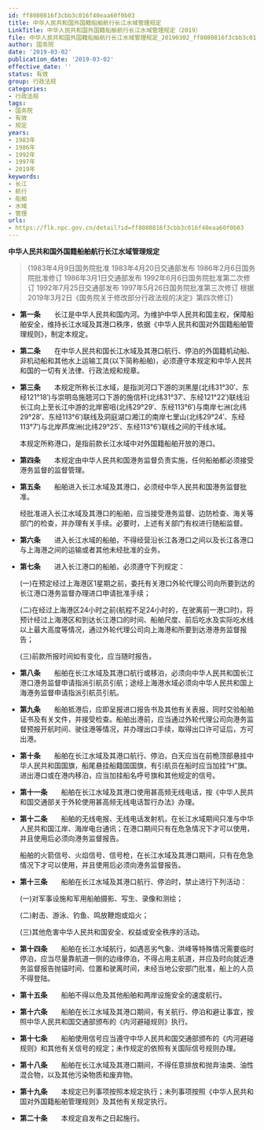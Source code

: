 ```yaml
---
id: ff8080816f3cbb3c016f40eaa60f0b03
title: 中华人民共和国外国籍船舶航行长江水域管理规定
LinkTitle: 中华人民共和国外国籍船舶航行长江水域管理规定（2019）
file: 中华人民共和国外国籍船舶航行长江水域管理规定_20190302_ff8080816f3cbb3c016f40eaa60f0b03.docx
author: 国务院
date: '2019-03-02'
publication_date: '2019-03-02'
effective_date: ''
status: 有效
group: 行政法规
categories:
- 行政法规
tags:
- 国务院
- 有效
- 规定
years:
- 1983年
- 1986年
- 1992年
- 1997年
- 2019年
keywords:
- 长江
- 航行
- 船舶
- 水域
- 管理
urls:
- https://flk.npc.gov.cn/detail?id=ff8080816f3cbb3c016f40eaa60f0b03
---
```


**中华人民共和国外国籍船舶航行长江水域管理规定**

> (1983年4月9日国务院批准 1983年4月20日交通部发布 1986年2月6日国务院批准修订 1986年3月1日交通部发布 1992年6月6日国务院批准第二次修订 1992年7月25日交通部发布 1997年5月26日国务院批准第三次修订 根据2019年3月2日《国务院关于修改部分行政法规的决定》第四次修订)

- **第一条**　　长江是中华人民共和国内河。为维护中华人民共和国主权，保障船舶安全，维持长江水域及其港口秩序，依据《中华人民共和国对外国籍船舶管理规则》，制定本规定。

- **第二条**　　在中华人民共和国长江水域及其港口航行、停泊的外国籍机动船、非机动船和其他水上运输工具(以下简称船舶)，必须遵守本规定和中华人民共和国的一切有关法律、行政法规和规章。

- **第三条**　　本规定所称长江水域，是指浏河口下游的浏黑屋(北纬31°30′、东经121°18′)与崇明岛施翘河口下游的施信杆(北纬31°37′、东经121°22′)联线沿长江向上至长江中游的北岸窑咀(北纬29°29′、东经113°6′)与南岸七洲(北纬29°28′、东经113°6′)联线及洞庭湖口湘江的南岸七里山(北纬29°24′、东经113°7′)与北岸芦席洲(北纬29°25′、东经113°6′)联线之间的干线水域。

  本规定所称港口，是指前款长江水域中对外国籍船舶开放的港口。

- **第四条**　　本规定由中华人民共和国港务监督负责实施，任何船舶都必须接受港务监督的监督管理。

- **第五条**　　船舶进入长江水域及其港口，必须经中华人民共和国港务监督批准。

  经批准进入长江水域及其港口的船舶，应当接受港务监督、边防检查、海关等部门的检查，并办理有关手续。必要时，上述有关部门有权进行随船监督。

- **第六条**　　进入长江水域的船舶，不得经营沿长江各港口之间以及长江各港口与上海港之间的运输或者其他未经批准的业务。

- **第七条**　　进入长江港口的船舶，必须遵守下列规定：

  (一)在预定经过上海港区1星期之前，委托有关港口外轮代理公司向所要到达的长江港口港务监督办理进口申请批准手续；

  (二)在经过上海港区24小时之前(航程不足24小时的，在驶离前一港口时)，将预计经过上海港区和到达长江港口的时间、船舶尺度、前后吃水及实际吃水线以上最大高度等情况，通过外轮代理公司向上海港和所要到达港港务监督报告；

  (三)前款所报时间如有变化，应当随时报告。

- **第八条**　　船舶在长江水域及其港口航行或移泊，必须向中华人民共和国长江港口港务监督申请指派引航员引航；途经上海港水域必须向中华人民共和国上海港务监督申请指派引航员引航。

- **第九条**　　船舶抵港后，应即呈报进口报告书及其他有关表报，同时交验船舶证书及有关文件，并接受检查。船舶出港前，应当通过外轮代理公司向港务监督预报开航时间、驶往港等情况，并办理出口手续，取得出口许可证后，方可出港。

- **第十条**　　船舶在长江水域及其港口航行、停泊，白天应当在前桅顶部悬挂中华人民共和国国旗，船尾悬挂船籍国国旗，有引航员在船时应当加挂“H”旗。进出港口或在港内移泊，应当加挂船名呼号旗和其他规定的信号。

- **第十一条**　　船舶在长江水域及其港口使用甚高频无线电话，按《中华人民共和国交通部关于外轮使用甚高频无线电话暂行办法》办理。

- **第十二条**　　船舶的无线电报、无线电话发射机，在长江水域期间只准与中华人民共和国江岸、海岸电台通讯；在港口期间只有在危急情况下才可以使用，并且使用后必须向港务监督报告。

  船舶的火箭信号、火焰信号、信号枪，在长江水域及其港口期间，只有在危急情况下才可以使用，并且使用后必须向港务监督报告。

- **第十三条**　　船舶在长江水域及其港口航行、停泊时，禁止进行下列活动：

  (一)对军事设施和军用船舶摄影、写生、录像和测绘；

  (二)射击、游泳、钓鱼、鸣放鞭炮或焰火；

  (三)其他危害中华人民共和国安全、权益或安全秩序的活动。

- **第十四条**　　船舶在长江水域航行，如遇恶劣气象、洪峰等特殊情况需要临时停泊，应当尽量靠航道一侧的边缘停泊，不得占用主航道，并应及时向就近港务监督报告抛锚时间、位置和驶离时间，未经当地公安部门批准，船上的人员不得登陆。

- **第十五条**　　船舶不得以危及其他船舶和两岸设施安全的速度航行。

- **第十六条**　　船舶在长江水域及其港口期间，有关航行、停泊和避让事宜，按照中华人民共和国交通部颁布的《内河避碰规则》执行。

- **第十七条**　　船舶使用信号应当遵守中华人民共和国交通部颁布的《内河避碰规则》和其他有关信号的规定；未作规定的依照有关国际信号规则办理。

- **第十八条**　　船舶在长江水域及其港口期间，不得任意排放和抛弃油类、油性混合物，以及其他污染物质和废弃物。

- **第十九条**　　本规定已列事项按照本规定执行；未列事项按照《中华人民共和国对外国籍船舶管理规则》及其他有关规定执行。

- **第二十条**　　本规定自发布之日起施行。
